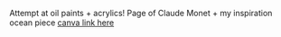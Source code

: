 Attempt at oil paints + acrylics! Page of Claude Monet + my inspiration ocean piece
[canva link here](https://www.canva.com/design/DAGJenJDyNk/uI_n6Pir_NIT6KWlHJ-Eog/edit?utm_content=DAGJenJDyNk&utm_campaign=designshare&utm_medium=link2&utm_source=sharebutton)
